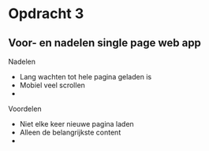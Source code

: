 # Opdracht 3

## Voor- en nadelen single page web app

Nadelen
* Lang wachten tot hele pagina geladen is
* Mobiel veel scrollen
* 


Voordelen
* Niet elke keer nieuwe pagina laden
* Alleen de belangrijkste content
* 